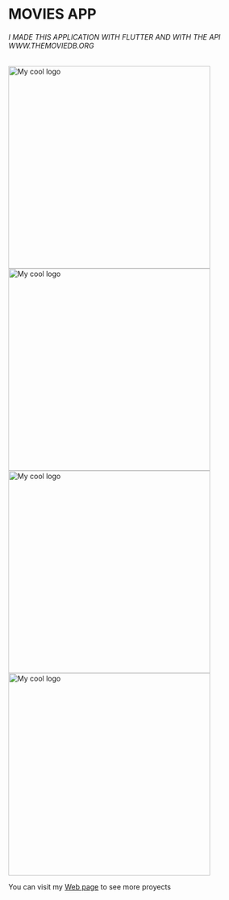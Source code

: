 # MOVIES APP
###### I MADE THIS APPLICATION WITH FLUTTER AND WITH THE API WWW.THEMOVIEDB.ORG


<img src="https://lucianokapluk.github.io/_nuxt/img/screenshot_01.57cd2fa.jpg" alt="My cool logo" height=400/>  <img src="https://lucianokapluk.github.io/_nuxt/img/screenshot_02.cf34df6.jpg" alt="My cool logo" height=400/> <img src="https://lucianokapluk.github.io/_nuxt/img/screenshot_04.c96a1ff.jpg" alt="My cool logo" height=400/> <img src="https://lucianokapluk.github.io/_nuxt/img/screenshot_03.19a41c9.jpg" alt="My cool logo" height=400/> 

You can visit my [Web page](https://lucianokapluk.github.io/) to see more proyects






